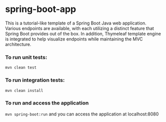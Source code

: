 # spring-boot-app
This is a tutorial-like template of a Spring Boot Java web application. Various endpoints are available, with each utilizing a distinct feature that Spring Boot provides out of the box. In addition, Thymeleaf template engine is integrated to help visualize endpoints while maintaining the MVC architecture. 

### To run unit tests:
```mvn clean test```

### To run integration tests:
```mvn clean install```

### To run and access the application
```mvn spring-boot:run``` and you can access the application at localhost:8080
